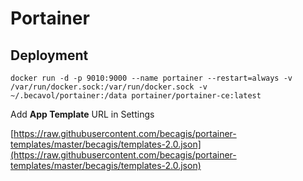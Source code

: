 # Portainer

## Deployment

```shell
docker run -d -p 9010:9000 --name portainer --restart=always -v /var/run/docker.sock:/var/run/docker.sock -v ~/.becavol/portainer:/data portainer/portainer-ce:latest
```

Add **App Template** URL in Settings

[https://raw.githubusercontent.com/becagis/portainer-templates/master/becagis/templates-2.0.json](https://raw.githubusercontent.com/becagis/portainer-templates/master/becagis/templates-2.0.json)

